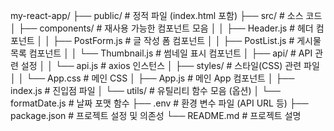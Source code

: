 my-react-app/
├── public/               # 정적 파일 (index.html 포함)
├── src/                  # 소스 코드
│   ├── components/       # 재사용 가능한 컴포넌트 모음
│   │   ├── Header.js     # 헤더 컴포넌트
│   │   ├── PostForm.js   # 글 작성 폼 컴포넌트
│   │   ├── PostList.js   # 게시물 목록 컴포넌트
│   │   └── Thumbnail.js  # 썸네일 표시 컴포넌트
│   ├── api/              # API 관련 설정
│   │   └── api.js        # axios 인스턴스
│   ├── styles/           # 스타일(CSS) 관련 파일
│   │   └── App.css       # 메인 CSS
│   ├── App.js            # 메인 App 컴포넌트
│   ├── index.js          # 진입점 파일
│   └── utils/            # 유틸리티 함수 모음 (옵션)
│       └── formatDate.js # 날짜 포맷 함수
├── .env                  # 환경 변수 파일 (API URL 등)
├── package.json          # 프로젝트 설정 및 의존성
└── README.md             # 프로젝트 설명
